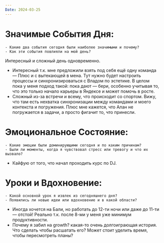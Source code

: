 ```yaml
---
Date: 2024-03-25
---
```



# **Значимые События Дня:**
```
- Какие два события сегодня были наиболее значимыми и почему?
- Как эти события повлияли на мой день?
```

Интересный и сложный день одновременно. 
- Интересный т.к. мне предложили взять под себя ещё одну команда — Плюс и с вытекающей в мена. Тут нужно будет настроить процессы и синхронизироваться с Владом по эстетике. В целом пока у меня подход такой: пока дают — бери, особенно учитывая то, что это только начало карьеры в Яндексе и может помочь в росте. 
- Сложный из-за встречи и всему, что происходит со спортом. Вижу, что там есть нехватка синхронизации между командами и моего контекста и погружения. Плюс мне кажется, что Алан не погружается в задачи, а просто фигачит то, что принесли. 
#  **Эмоциональное Состояние:**
```
- Какие эмоции были доминирующими сегодня и по каким причинам?
- Были ли моменты, когда я чувствовал стресс или тревогу и что их вызвало?
```
- Кайфую от того, что начал проходить курс по DJ. 

# Уроки и Вдохновение:
```
- Какой основной урок я извлек из сегодняшнего дня?
- Появились ли новые идеи или вдохновение и в какой области?
```
- Иногда хочется на Бали, но работать до 12-ти ночи или даже до 11-ти — отстой! Реально т.к. после 8-ми у меня уже минимум продуктивности. 
- Почему я забил на growth? какая-то очень долгоиграющая история. Что сделать чтобы расшатать его? Может стоит уделить время, чтобы пересмотреть планы? 
